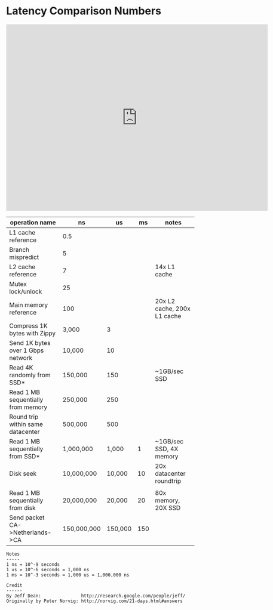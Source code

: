 # Latency Comparison Numbers

<iframe src="https://baidu.com" width="700px" height="500px" frameborder="0" scrolling="no"> </iframe>

| operation name                     | ns          | us      | ms   | notes                       |
| ---------------------------------- | ----------- | ------- | ---- | --------------------------- |
| L1 cache reference                 | 0.5         |         |      |                             |
| Branch mispredict                  | 5           |         |      |                             |
| L2 cache reference                 | 7           |         |      | 14x L1 cache                |
| Mutex lock/unlock                  | 25          |         |      |                             |
| Main memory reference              | 100         |         |      | 20x L2 cache, 200x L1 cache |
| Compress 1K bytes with Zippy       | 3,000       | 3       |      |                             |
| Send 1K bytes over 1 Gbps network  | 10,000      | 10      |      |                             |
| Read 4K randomly from SSD*         | 150,000     | 150     |      | ~1GB/sec SSD                |
| Read 1 MB sequentially from memory | 250,000     | 250     |      |                             |
| Round trip within same datacenter  | 500,000     | 500     |      |                             |
| Read 1 MB sequentially from SSD*   | 1,000,000   | 1,000   | 1    | ~1GB/sec SSD, 4X memory     |
| Disk seek                          | 10,000,000  | 10,000  | 10   | 20x datacenter roundtrip    |
|                                    |             |         |      |                             |
| Read 1 MB sequentially from disk   | 20,000,000  | 20,000  | 20   | 80x memory, 20X SSD         |
| Send packet CA->Netherlands->CA    | 150,000,000 | 150,000 | 150  |                             |




``` text
Notes
-----
1 ns = 10^-9 seconds
1 us = 10^-6 seconds = 1,000 ns
1 ms = 10^-3 seconds = 1,000 us = 1,000,000 ns

Credit
------
By Jeff Dean:               http://research.google.com/people/jeff/
Originally by Peter Norvig: http://norvig.com/21-days.html#answers

```